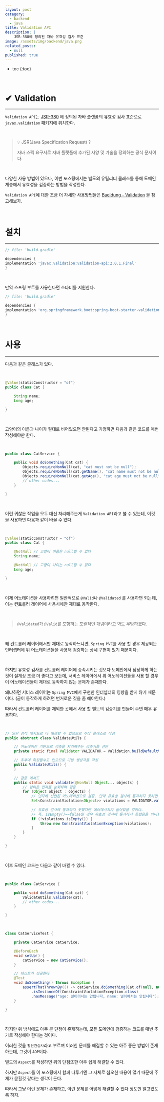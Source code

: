 ```yaml
---
layout: post
category:
  - backend
  - java
title: Validation API
description: |
    JSR-380에 정의된 자바 유효성 검사 표준
image: /assets/img/backend/java.png
related_posts:
  - null
published: true
---
```


* toc
{:toc}

<br />

# ✔ Validation

---

`Validation API`는 [JSR-380](https://jcp.org/en/jsr/detail?id=380) 에 정의된 자바 플랫폼의 유효성 검사 표준으로 `javax.validation` 패키지에 위치한다.

<br />

> 💡 JSR(Java Specification Request) ?
>
> 자바 스펙 요구서로 자바 플랫폼에 추가된 사양 및 기술을 정의하는 공식 문서이다.

<br />

다양한 사용 방법이 있으나, 이번 포스팅에서는 별도의 유틸리티 클래스를 통해 도메인 계층에서 유효성을 검증하는 방법을 작성한다.

`Validation API`에 대한 조금 더 자세한 사용방법들은 [Baeldung - Validation](https://www.baeldung.com/javax-validation) 을 참고해보자.

<br />

# 설치

---

```groovy
// file: 'build.gradle'

dependencies {
implementation 'javax.validation:validation-api:2.0.1.Final'
}
```

<br />

만약 스프링 부트를 사용한다면 스타터를 지원한다.

```groovy
// file: 'build.gradle'

dependencies {
implementation 'org.springframework.boot:spring-boot-starter-validation'
}
```

<br />

# 사용

---

다음과 같은 클래스가 있다.

<br />

```java
@Value(staticConstructor = "of")
public class Cat {

    String name;
    Long age;

}
```

<br />

고양이의 이름과 나이가 절대로 비어있으면 안된다고 가정하면 다음과 같은 코드를 매번 작성해야만 한다.

<br />

```java
public class CatService {

    public void doSomething(Cat cat) {
        Objects.requireNonNull(cat, "cat must not be null");
        Objects.requireNonNull(cat.getName(), "cat name must not be null");
        Objects.requireNonNull(cat.getAge(), "cat age must not be null");
        // other codes...
    }

}
```

<br />

이런 귀찮은 작업을 모두 대신 처리해주는게 `Validation API`라고 볼 수 있는데, 이것을 사용하면 다음과 같이 바꿀 수 있다.

<br />

```java
@Value(staticConstructor = "of")
public class Cat {

    @NotNull // 고양이 이름은 null일 수 없다
    String name;

    @NotNull // 고양이 나이는 null일 수 없다
    Long age;

}
```

<br />

이제 어노테이션을 사용하려면 일반적으로 `@Valid`나 `@Validated` 를 사용하면 되는데, 이는 컨트롤러 레이어에 사용시에만 제대로 동작한다.

<br />

> `@Validated`가 `@Valid`를 포함하는 포괄적인 개념이라고 봐도 무방하겠다.

<br />

왜 컨트롤러 레이어에서만 제대로 동작하느냐면, `Spring MVC`를 사용 할 경우 제공되는 인터셉터에 위 어노테이션들을 사용해 검증하는 상세 구현이 있기 때문이다.

<br />

하지만 유효성 검사를 컨트롤러 레이어에 종속시키는 것보다 도메인에서 담당하게 하는 것이 설계상 조금 더 좋다고 보는데, 서비스 레이어에서 위 어노테이션들을 사용 할 경우 이 어노테이션들이 제대로 동작하지 않는 문제가 존재한다.

왜냐하면 서비스 레이어는 `Spring MVC`에서 구현한 인터셉터의 영향을 받지 않기 때문이다. (굳이 동작하게 하려면 번거로운 짓을 좀 해야한다.)

따라서 컨트롤러 레이어를 제외한 곳에서 사용 할 별도의 검증기를 만들어 주면 매우 유용하다.

<br />

```java
// 일단 정적 메서드로 다 해결할 수 있으므로 추상 클래스로 작성
public abstract class ValidateUtils {

    // 어노테이션 기반으로 검증을 처리해주는 검증기를 선언
    private static final Validator VALIDATOR = Validation.buildDefaultValidatorFactory().getValidator();

    // 추후에 확장될수도 있으므로 기본 생성자를 작성
    public ValidateUtils() {
    }

    // 검증 메서드
    public static void validate(@NonNull Object... objects) {
        // 넘어온 인자를 순회하며 검증
        for (Object object : objects) {
            // 인자에 선언된 어노테이션으로 검증. 만약 유효성 검사에 통과하지 못하면 에러메시지를 반환한다
            Set<ConstraintViolation<Object>> violations = VALIDATOR.validate(object);
            
            // 유효성 검사에 통과하지 못했다면 에러메시지가 들어있을 것이다.
            // 즉, isEmpty()==false일 경우 유효성 검사에 통과하지 못했음을 의미한다.
            if (!violations.isEmpty()) {
                throw new ConstraintViolationException(violations);
            }
        }
    }

}
```

<br />

이후 도메인 코드는 다음과 같이 바뀔 수 있다.

<br />

```java
public class CatService {

    public void doSomething(Cat cat) {
        ValidateUtils.validate(cat);
        // other codes...
    }

}
```

<br />

```java
class CatServiceTest {

    private CatService catService;

    @BeforeEach
    void setUp() {
        catService = new CatService();
    }

    // 테스트가 성공한다
    @Test
    void doSomething() throws Exception {
        assertThatThrownBy(() -> catService.doSomething(Cat.of(null, null)))
            .isInstanceOf(ConstraintViolationException.class)
            .hasMessage("age: 널이어서는 안됩니다, name: 널이어서는 안됩니다");
    }

}
```

<br />

하지만 위 방식에도 아주 큰 단점이 존재하는데, 모든 도메인에 검증하는 코드를 매번 추가로 작성해야 한다는 것이다.

이러한 것을 `횡단관심사`라고 부르며 이러한 문제를 해결할 수 있는 아주 좋은 방법이 존재하는데, 그것이 `AOP`이다.

별도의 `Aspect`를 작성하면 위의 단점또한 아주 쉽게 해결할 수 있다.

하지만 `Aspect`를 이 포스팅에서 함께 다루기엔 그 자체로 심오한 내용이 많기 때문에 주제가 묻힐것 같다는 생각이 든다.

따라서 그냥 이런 문제가 존재하고, 이런 문제를 어떻게 해결할 수 있다 정도만 알고있도록 하자.

<br />




